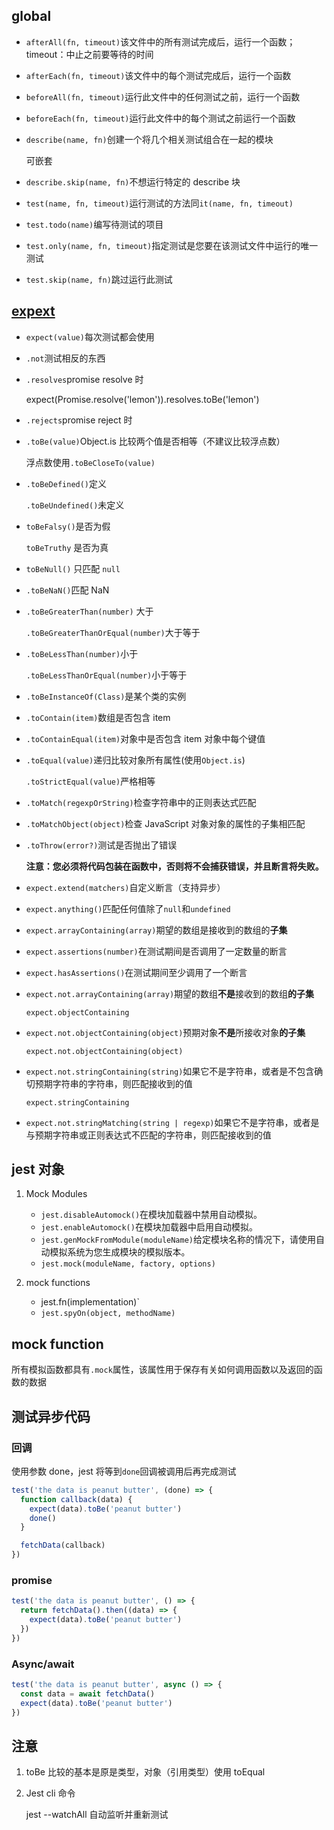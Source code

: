 ## global

- `afterAll(fn, timeout)`该文件中的所有测试完成后，运行一个函数；timeout：中止之前要等待的时间

- `afterEach(fn, timeout)`该文件中的每个测试完成后，运行一个函数

- `beforeAll(fn, timeout)`运行此文件中的任何测试之前，运行一个函数

- `beforeEach(fn, timeout)`运行此文件中的每个测试之前运行一个函数

- `describe(name, fn)`创建一个将几个相关测试组合在一起的模块

  可嵌套

- `describe.skip(name, fn)`不想运行特定的 describe 块

- `test(name, fn, timeout)`运行测试的方法同`it(name, fn, timeout)`

- `test.todo(name)`编写待测试的项目

- `test.only(name, fn, timeout)`指定测试是您要在该测试文件中运行的唯一测试

- `test.skip(name, fn)`跳过运行此测试

## [expext](https://jestjs.io/docs/en/expect)

- `expect(value)`每次测试都会使用

- `.not`测试相反的东西

- `.resolves`promise resolve 时

  expect(Promise.resolve('lemon')).resolves.toBe('lemon')

- `.rejects`promise reject 时

- `.toBe(value)`Object.is 比较两个值是否相等（不建议比较浮点数）

  浮点数使用`.toBeCloseTo(value)`

- `.toBeDefined()`定义

  `.toBeUndefined()`未定义

- `toBeFalsy()`是否为假

  `toBeTruthy` 是否为真

- `toBeNull()` 只匹配 `null`

- `.toBeNaN()`匹配 NaN

- `.toBeGreaterThan(number)` 大于

  `.toBeGreaterThanOrEqual(number)`大于等于

- `.toBeLessThan(number)`小于

  `.toBeLessThanOrEqual(number)`小于等于

- `.toBeInstanceOf(Class)`是某个类的实例

- `.toContain(item)`数组是否包含 item

- `.toContainEqual(item)`对象中是否包含 item 对象中每个键值

- `.toEqual(value)`递归比较对象所有属性(使用`Object.is`)

  `.toStrictEqual(value)`严格相等

- `.toMatch(regexpOrString)`检查字符串中的正则表达式匹配

- `.toMatchObject(object)`检查 JavaScript 对象对象的属性的子集相匹配

- `.toThrow(error?)`测试是否抛出了错误

  **注意：您必须将代码包装在函数中，否则将不会捕获错误，并且断言将失败。**

- `expect.extend(matchers)`自定义断言（支持异步）

- `expect.anything()`匹配任何值除了`null`和`undefined`

- `expect.arrayContaining(array)`期望的数组是接收到的数组的**子集**

- `expect.assertions(number)`在测试期间是否调用了一定数量的断言

- `expect.hasAssertions()`在测试期间至少调用了一个断言

- `expect.not.arrayContaining(array)`期望的数组**不是**接收到的数组**的子集**

  `expect.objectContaining`

- `expect.not.objectContaining(object)`预期对象**不是**所接收对象**的子集**

  `expect.not.objectContaining(object)`

- `expect.not.stringContaining(string)`如果它不是字符串，或者是不包含确切预期字符串的字符串，则匹配接收到的值

  `expect.stringContaining`

- `expect.not.stringMatching(string | regexp)`如果它不是字符串，或者是与预期字符串或正则表达式不匹配的字符串，则匹配接收到的值

## jest 对象

1. Mock Modules

   - `jest.disableAutomock()`在模块加载器中禁用自动模拟。
   - `jest.enableAutomock()`在模块加载器中启用自动模拟。
   - `jest.genMockFromModule(moduleName)`给定模块名称的情况下，请使用自动模拟系统为您生成模块的模拟版本。
   - `jest.mock(moduleName, factory, options)`

2. mock functions

   - jest.fn(implementation)`

   * `jest.spyOn(object, methodName)`

## mock function

所有模拟函数都具有`.mock`属性，该属性用于保存有关如何调用函数以及返回的函数的数据

## 测试异步代码

### 回调

使用参数 done，jest 将等到`done`回调被调用后再完成测试

```js
test('the data is peanut butter', (done) => {
  function callback(data) {
    expect(data).toBe('peanut butter')
    done()
  }

  fetchData(callback)
})
```

### promise

```js
test('the data is peanut butter', () => {
  return fetchData().then((data) => {
    expect(data).toBe('peanut butter')
  })
})
```

### Async/await

```js
test('the data is peanut butter', async () => {
  const data = await fetchData()
  expect(data).toBe('peanut butter')
})
```

## 注意

1. toBe 比较的基本是原是类型，对象（引用类型）使用 toEqual

2. Jest cli 命令

   jest --watchAll 自动监听并重新测试
